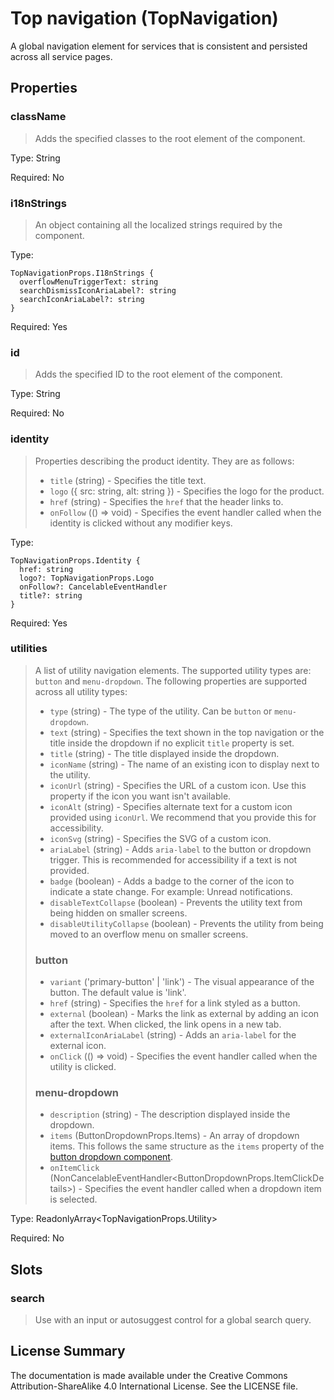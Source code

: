 # Top navigation (TopNavigation)

A global navigation element for services that is consistent and persisted across all service pages.



## Properties



### className

> Adds the specified classes to the root element of the component.

Type: String

Required: No


### i18nStrings

> An object containing all the localized strings required by the component.

Type: 
```
TopNavigationProps.I18nStrings {
  overflowMenuTriggerText: string
  searchDismissIconAriaLabel?: string
  searchIconAriaLabel?: string
}
```


Required: Yes


### id

> Adds the specified ID to the root element of the component.

Type: String

Required: No


### identity

> Properties describing the product identity. They are as follows:
> * `title` (string) - Specifies the title text.
> * `logo` ({ src: string, alt: string }) - Specifies the logo for the product.
> * `href` (string) - Specifies the `href` that the header links to.
> * `onFollow` (() => void) - Specifies the event handler called when the identity is clicked without any modifier keys.
> 

Type: 
```
TopNavigationProps.Identity {
  href: string
  logo?: TopNavigationProps.Logo
  onFollow?: CancelableEventHandler
  title?: string
}
```


Required: Yes


### utilities

> A list of utility navigation elements.
> The supported utility types are: `button` and `menu-dropdown`.
> The following properties are supported across all utility types:
> 
> * `type` (string) - The type of the utility. Can be `button` or `menu-dropdown`.
> * `text` (string) - Specifies the text shown in the top navigation or the title inside the dropdown if no explicit `title` property is set.
> * `title` (string) - The title displayed inside the dropdown.
> * `iconName` (string) - The name of an existing icon to display next to the utility.
> * `iconUrl` (string) - Specifies the URL of a custom icon. Use this property if the icon you want isn't available.
> * `iconAlt` (string) - Specifies alternate text for a custom icon provided using `iconUrl`. We recommend that you provide this for accessibility.
> * `iconSvg` (string) - Specifies the SVG of a custom icon.
> * `ariaLabel` (string) - Adds `aria-label` to the button or dropdown trigger. This is recommended for accessibility if a text is not provided.
> * `badge` (boolean) - Adds a badge to the corner of the icon to indicate a state change. For example: Unread notifications.
> * `disableTextCollapse` (boolean) - Prevents the utility text from being hidden on smaller screens.
> * `disableUtilityCollapse` (boolean) - Prevents the utility from being moved to an overflow menu on smaller screens.
> 
> ### button
> 
> * `variant` ('primary-button' | 'link') - The visual appearance of the button. The default value is 'link'.
> * `href` (string) - Specifies the `href` for a link styled as a button.
> * `external` (boolean) - Marks the link as external by adding an icon after the text. When clicked, the link opens in a new tab.
> * `externalIconAriaLabel` (string) - Adds an `aria-label` for the external icon.
> * `onClick` (() => void) - Specifies the event handler called when the utility is clicked.
> 
> ### menu-dropdown
> 
> * `description` (string) - The description displayed inside the dropdown.
> * `items` (ButtonDropdownProps.Items) - An array of dropdown items. This follows the same structure as the `items` property of the [button dropdown component](button-dropdown.md).
> * `onItemClick` (NonCancelableEventHandler<ButtonDropdownProps.ItemClickDetails>) - Specifies the event handler called when a dropdown item is selected.
> 

Type: ReadonlyArray<TopNavigationProps.Utility>

Required: No





## Slots



### search

> Use with an input or autosuggest control for a global search query.









## License Summary

The documentation is made available under the Creative Commons Attribution-ShareAlike 4.0 International License. See the LICENSE file.
